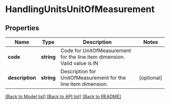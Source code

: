 # HandlingUnitsUnitOfMeasurement

## Properties
Name | Type | Description | Notes
------------ | ------------- | ------------- | -------------
**code** | **string** | Code for UnitOfMeasurement for the line item dimension. Valid value is IN | 
**description** | **string** | Description for UnitOfMeasurement for the line item dimension. | [optional] 

[[Back to Model list]](../../README.md#documentation-for-models) [[Back to API list]](../../README.md#documentation-for-api-endpoints) [[Back to README]](../../README.md)


